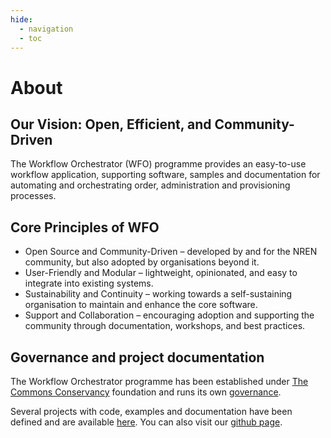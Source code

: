 ```yaml
---
hide:
  - navigation
  - toc
---
```

# About

## Our Vision: Open, Efficient, and Community-Driven

The Workflow Orchestrator (WFO) programme provides an easy-to-use workflow
application, supporting software, samples and documentation for automating and
orchestrating order, administration and provisioning processes.

## Core Principles of WFO

  - Open Source and Community-Driven – developed by and for the NREN community,
    but also adopted by organisations beyond it.
  - User-Friendly and Modular – lightweight, opinionated, and easy to integrate
    into existing systems.
  - Sustainability and Continuity – working towards a self-sustaining
    organisation to maintain and enhance the core software.
  - Support and Collaboration – encouraging adoption and supporting the
    community through documentation, workshops, and best practices.

## Governance and project documentation

The Workflow Orchestrator programme has been established under [The 
Commons Conservancy](https://commonsconservancy.org/programmes/) 
foundation and runs its own [governance](https://dracc.commonsconservancy.org/0040/). 

Several projects with code, examples and documentation have been defined
and are available [here](https://workfloworchestrator.org/). 
You can also visit our [github page](https://github.com/workfloworchestrator/).

